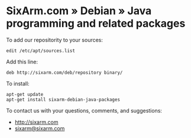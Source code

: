 # SixArm.com » Debian » Java programming and related packages

To add our repositority to your sources:

    edit /etc/apt/sources.list

Add this line:

    deb http://sixarm.com/deb/repository binary/

To install:

    apt-get update
    apt-get install sixarm-debian-java-packages

To contact us with your questions, comments, and suggestions:

  * http://sixarm.com
  * sixarm@sixarm.com
